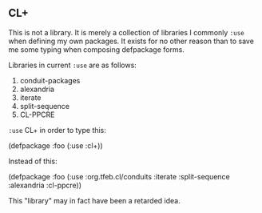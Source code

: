 CL+
---

This is not a library. It is merely a collection of libraries I
commonly `:use` when defining my own packages. It exists for no other
reason than to save me some typing when composing defpackage forms.

Libraries in current `:use` are as follows:

  1. conduit-packages
  2. alexandria
  3. iterate
  4. split-sequence
  5. CL-PPCRE
  
`:use` CL+ in order to type this:

(defpackage :foo
  (:use :cl+))
  
Instead of this:

(defpackage :foo
  (:use :org.tfeb.cl/conduits :iterate :split-sequence :alexandria :cl-ppcre))

This "library" may in fact have been a retarded idea.  